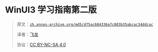 # WinUI3 学习指南第二版

> 原文：[`zh.annas-archive.org/md5/d75ac684336a7c803b35abcac34ddcac`](https://zh.annas-archive.org/md5/d75ac684336a7c803b35abcac34ddcac)
> 
> 译者：[飞龙](https://github.com/wizardforcel)
> 
> 协议：[CC BY-NC-SA 4.0](http://creativecommons.org/licenses/by-nc-sa/4.0/)